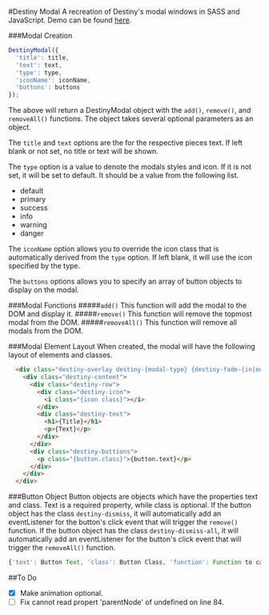 #Destiny Modal
A recreation of Destiny's modal windows in SASS and JavaScript. Demo can be found [here](http://maael.github.io/DestinyModal/).

###Modal Creation
```JavaScript
DestinyModal({
  'title': title,
  'text': text,
  'type': type,
  'iconName': iconName,
  'buttons': buttons
});
```
The above will return a DestinyModal object with the ```add()```, ```remove()```, and ```removeAll()``` functions. The object takes several optional parameters as an object. 

The ```title``` and ```text``` options are the for the respective pieces text. If left blank or not set, no title or text will be shown.

The ```type``` option is a value to denote the modals styles and icon. If it is not set, it will be set to default. It should be a value from the following list.
- default
- primary
- success
- info
- warning
- danger

The ```iconName``` option allows you to override the icon class that is automatically derived from the ```type``` option. If left blank, it will use the icon specified by the type.

The ```buttons``` options allows you to specify an array of button objects to display on the modal.

###Modal Functions
#####```add()```
This function will add the modal to the DOM and display it.
#####```remove()```
This function will remove the topmost modal from the DOM.
#####```removeAll()```
This function will remove all modals from the DOM.

###Modal Element Layout
When created, the modal will have the following layout of elements and classes.
```HTML
  <div class="destiny-overlay destiny-{modal-type} {destiny-fade-{in|out}}">
    <div class="destiny-content">
      <div class="destiny-row">
        <div class="destiny-icon">
          <i class="{icon class}"></i>
        </div>
        <div class="destiny-text">
          <h1>{Title}</h1>
          <p>{Text}</p>
        </div>
      </div>
      <div class="destiny-buttions">
        <p class="{button.class}">{button.text}</p>
      </div>
    </div>
  </div>
```

###Button Object
Button objects are objects which have the properties text and class. Text is a required property, while class is optional. If the button object has the class ```destiny-dismiss```, it will automatically add an eventListener for the button's click event that will trigger the ```remove()``` function. If the button object has the class ```destiny-dismiss-all```, it will automatically add an eventListener for the button's click event that will trigger the ```removeAll()``` function.

```JavaScript
{'text': Button Text, 'class': Button Class, 'function': Function to call on click}
```

##To Do
-[x] Make animation optional.
-[ ] Fix cannot read propert 'parentNode' of undefined on line 84.